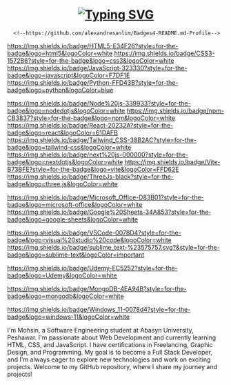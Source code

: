 <!-- Typing SVG-->
<h1 align='center'>
  <a href="https://git.io/typing-svg">
    <img src="https://readme-typing-svg.demolab.com/?lines=Software+Engineer+Mohsin&center=true&color=FFFF00&vCenter=true&width=500&height=50&size=30&pause=1000&font=Fira+Code&repeat=false&effect=neon" alt="Typing SVG">
  </a>
</h1>


<!-- Badges-->
      <!--https://github.com/alexandresanlim/Badges4-README.md-Profile-->
<!-- FrontEnd Badges-->
https://img.shields.io/badge/HTML5-E34F26?style=for-the-badge&logo=html5&logoColor=white
https://img.shields.io/badge/CSS3-1572B6?style=for-the-badge&logo=css3&logoColor=white
https://img.shields.io/badge/JavaScript-323330?style=for-the-badge&logo=javascript&logoColor=F7DF1E
https://img.shields.io/badge/Python-FFD43B?style=for-the-badge&logo=python&logoColor=blue
<!-- Libraries Badges-->
https://img.shields.io/badge/Node%20js-339933?style=for-the-badge&logo=nodedotjs&logoColor=white
https://img.shields.io/badge/npm-CB3837?style=for-the-badge&logo=npm&logoColor=white
https://img.shields.io/badge/React-20232A?style=for-the-badge&logo=react&logoColor=61DAFB
https://img.shields.io/badge/Tailwind_CSS-38B2AC?style=for-the-badge&logo=tailwind-css&logoColor=white
https://img.shields.io/badge/next%20js-000000?style=for-the-badge&logo=nextdotjs&logoColor=white
https://img.shields.io/badge/Vite-B73BFE?style=for-the-badge&logo=vite&logoColor=FFD62E
https://img.shields.io/badge/ThreeJs-black?style=for-the-badge&logo=three.js&logoColor=white
<!-- Office Badges-->
https://img.shields.io/badge/Microsoft_Office-D83B01?style=for-the-badge&logo=microsoft-office&logoColor=white
https://img.shields.io/badge/Google%20Sheets-34A853?style=for-the-badge&logo=google-sheets&logoColor=white
<!-- Backend Badges-->
<!-- UX/UI Badges-->
<!-- IDE's Badges-->
https://img.shields.io/badge/VSCode-0078D4?style=for-the-badge&logo=visual%20studio%20code&logoColor=white
https://img.shields.io/badge/sublime_text-%23575757.svg?&style=for-the-badge&logo=sublime-text&logoColor=important
<!-- Education Badges-->
https://img.shields.io/badge/Udemy-EC5252?style=for-the-badge&logo=Udemy&logoColor=white
<!--  DB Badges-->
https://img.shields.io/badge/MongoDB-4EA94B?style=for-the-badge&logo=mongodb&logoColor=white
<!--  OS Badges-->
https://img.shields.io/badge/Windows_11-0078d4?style=for-the-badge&logo=windows-11&logoColor=white

I'm Mohsin, a Software Engineering student at Abasyn University, Peshawar. I'm passionate about Web Development and currently learning HTML, CSS, and JavaScript. I have certifications in Freelancing, Graphic Design, and Programming. My goal is to become a Full Stack Developer, and I'm always eager to explore new technologies and work on exciting projects. Welcome to my GitHub repository, where I share my journey and projects!


